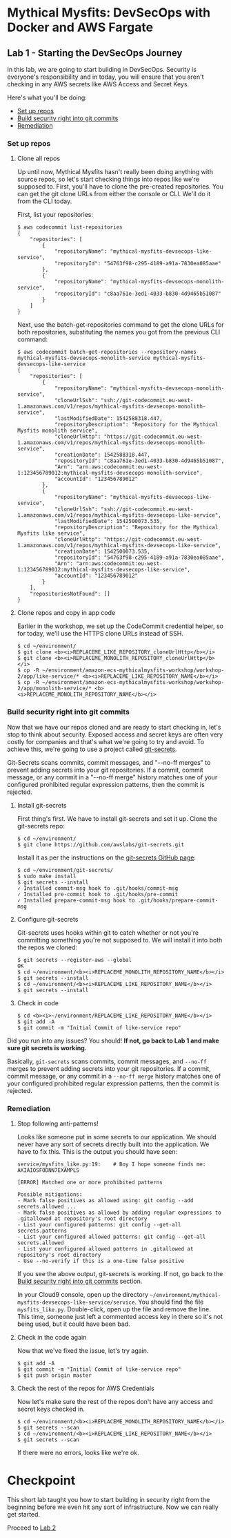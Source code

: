 # Mythical Mysfits: DevSecOps with Docker and AWS Fargate

## Lab 1 - Starting the DevSecOps Journey

In this lab, we are going to start building in DevSecOps. Security is everyone's responsibility and in today, you will ensure that you aren't checking in any AWS secrets like AWS Access and Secret Keys.

Here's what you'll be doing:

* [Set up repos](#set-up-repos)
* [Build security right into git commits](#build-security-right-into-git-commits)
* [Remediation](#rsemediation)

### Set up repos


1. Clone all repos

    Up until now, Mythical Mysfits hasn't really been doing anything with source repos, so let's start checking things into repos like we're supposed to. First, you'll have to clone the pre-created repositories. You can get the git clone URLs from either the console or CLI. We'll do it from the CLI today.

    First, list your repositories:

    ```
    $ aws codecommit list-repositories
    {
        "repositories": [
            {
                "repositoryName": "mythical-mysfits-devsecops-like-service",
                "repositoryId": "54763f98-c295-4189-a91a-7830ea085aae"
            },
            {
                "repositoryName": "mythical-mysfits-devsecops-monolith-service",
                "repositoryId": "c8aa761e-3ed1-4033-b830-4d9465b51087"
            }
        ]
    }
    ```

    Next, use the batch-get-repositories command to get the clone URLs for both repositories, substituting the names you got from the previous CLI command:

    ```
    $ aws codecommit batch-get-repositories --repository-names mythical-mysfits-devsecops-monolith-service mythical-mysfits-devsecops-like-service
    {
        "repositories": [
            {
                "repositoryName": "mythical-mysfits-devsecops-monolith-service",
                "cloneUrlSsh": "ssh://git-codecommit.eu-west-1.amazonaws.com/v1/repos/mythical-mysfits-devsecops-monolith-service",
                "lastModifiedDate": 1542588318.447,
                "repositoryDescription": "Repository for the Mythical Mysfits monolith service",
                "cloneUrlHttp": "https://git-codecommit.eu-west-1.amazonaws.com/v1/repos/mythical-mysfits-devsecops-monolith-service",
                "creationDate": 1542588318.447,
                "repositoryId": "c8aa761e-3ed1-4033-b830-4d9465b51087",
                "Arn": "arn:aws:codecommit:eu-west-1:123456789012:mythical-mysfits-devsecops-monolith-service",
                "accountId": "123456789012"
            },
            {
                "repositoryName": "mythical-mysfits-devsecops-like-service",
                "cloneUrlSsh": "ssh://git-codecommit.eu-west-1.amazonaws.com/v1/repos/mythical-mysfits-devsecops-like-service",
                "lastModifiedDate": 1542500073.535,
                "repositoryDescription": "Repository for the Mythical Mysfits like service",
                "cloneUrlHttp": "https://git-codecommit.eu-west-1.amazonaws.com/v1/repos/mythical-mysfits-devsecops-like-service",
                "creationDate": 1542500073.535,
                "repositoryId": "54763f98-c295-4189-a91a-7830ea085aae",
                "Arn": "arn:aws:codecommit:eu-west-1:123456789012:mythical-mysfits-devsecops-like-service",
                "accountId": "123456789012"
            }
        ],
        "repositoriesNotFound": []
    }
    ```

2. Clone repos and copy in app code

    Earlier in the workshop, we set up the CodeCommit credential helper, so for today, we'll use the HTTPS clone URLs instead of SSH.

    ```
    $ cd ~/environment/
    $ git clone <b><i>REPLACEME_LIKE_REPOSITORY_cloneUrlHttp</b></i>
    $ git clone <b><i>REPLACEME_MONOLITH_REPOSITORY_cloneUrlHttp</b></i>
    $ cp -R ~/environment/amazon-ecs-mythicalmysfits-workshop/workshop-2/app/like-service/* <b><i>REPLACEME_LIKE_REPOSITORY_NAME</b></i>
    $ cp -R ~/environment/amazon-ecs-mythicalmysfits-workshop/workshop-2/app/monolith-service/* <b><i>REPLACEME_MONOLITH_REPOSITORY_NAME</b></i>
    ```

### Build security right into git commits

Now that we have our repos cloned and are ready to start checking in, let's stop to think about security. Exposed access and secret keys are often very costly for companies and that's what we're going to try and avoid. To achieve this, we're going to use a project called [git-secrets](https://github.com/awslabs/git-secrets).

Git-Secrets scans commits, commit messages, and "--no-ff merges" to prevent adding secrets into your git repositories. If a commit, commit message, or any commit in a "--no-ff merge" history matches one of your configured prohibited regular expression patterns, then the commit is rejected.

1. Install git-secrets

    First thing's first. We have to install git-secrets and set it up. Clone the git-secrets repo:

    ```
    $ cd ~/environment/
    $ git clone https://github.com/awslabs/git-secrets.git
    ```

    Install it as per the instructions on the [git-secrets GitHub page](https://github.com/awslabs/git-secrets#installing-git-secrets):

    ```
    $ cd ~/environment/git-secrets/
    $ sudo make install
    $ git secrets --install
    ✓ Installed commit-msg hook to .git/hooks/commit-msg
    ✓ Installed pre-commit hook to .git/hooks/pre-commit
    ✓ Installed prepare-commit-msg hook to .git/hooks/prepare-commit-msg
    ```

2. Configure git-secrets

    Git-secrets uses hooks within git to catch whether or not you're committing something you're not supposed to. We will install it into both the repos we cloned:

    ```
    $ git secrets --register-aws --global
    OK
    $ cd ~/environment/<b><i>REPLACEME_MONOLITH_REPOSITORY_NAME</b></i>
    $ git secrets --install
    $ cd ~/environment/<b><i>REPLACEME_LIKE_REPOSITORY_NAME</b></i>
    $ git secrets --install
    ```


3. Check in code
    ```
    $ cd <b><i>~/environment/REPLACEME_LIKE_REPOSITORY_NAME</b></i>
    $ git add -A
    $ git commit -m "Initial Commit of like-service repo"
    ```

Did you run into any issues? You should! **If not, go back to Lab 1 and make sure git secrets is working.**

Basically, `git-secrets` scans commits, commit messages, and `--no-ff` merges to prevent adding secrets into your git repositories. If a commit, commit message, or any commit in a `--no-ff merge` history matches one of your configured prohibited regular expression patterns, then the commit is rejected.

### Remediation

1. Stop following anti-patterns!

    Looks like someone put in some secrets to our application. We should never have any sort of secrets directly built into the application. We have to fix this. This is the output you should have seen:

    ```
    service/mysfits_like.py:19:    # Boy I hope someone finds me: AKIAIOSFODNN7EXAMPLS

    [ERROR] Matched one or more prohibited patterns

    Possible mitigations:
    - Mark false positives as allowed using: git config --add secrets.allowed ...
    - Mark false positives as allowed by adding regular expressions to .gitallowed at repository's root directory
    - List your configured patterns: git config --get-all secrets.patterns
    - List your configured allowed patterns: git config --get-all secrets.allowed
    - List your configured allowed patterns in .gitallowed at repository's root directory
    - Use --no-verify if this is a one-time false positive
    ```

    If you see the above output, git-secrets is working. If not, go back to the [Build security right into git commits](#build-security-right-into-git-commits) section.

    In your Cloud9 console, open up the directory `~/environment/mythical-mysfits-devsecops-like-service/service`. You should find the file `mysfits_like.py`. Double-click, open up the file and remove the line. This time, someone just left a commented access key in there so it's not being used, but it could have been bad.


2. Check in the code again

    Now that we've fixed the issue, let's try again.
    ```
    $ git add -A
    $ git commit -m "Initial Commit of like-service repo"
    $ git push origin master
    ```

3. Check the rest of the repos for AWS Credentials

    Now let's make sure the rest of the repos don't have any access and secret keys checked in.

    ```
    $ cd ~/environment/<b><i>REPLACEME_MONOLITH_REPOSITORY_NAME</b></i>
    $ git secrets --scan
    $ cd ~/environment/<b><i>REPLACEME_LIKE_REPOSITORY_NAME</b></i>
    $ git secrets --scan
    ```

    If there were no errors, looks like we're ok.

# Checkpoint

This short lab taught you how to start building in security right from the beginning before we even hit any sort of infrastructure. Now we can really get started.

Proceed to [Lab 2](../Lab-2)
